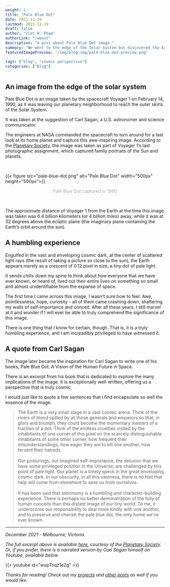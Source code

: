 ```yaml
---
weight: 1
title: "Pale Blue Dot"
date: 2021-12-19
lastmod: 2021-12-19
draft: false
author: "Viet H. Pham"
authorLink: "/about"
description: "A post about Pale Blue Dot image."
summary: "We went to the edge of the Solar System but discovered the Earth and our place in the universe instead."
featuredImagePreview: "/img/blog-img/pale-blue-dot-preview.png"

tags: ["blog", "cosmic perspective"]
categories: ["Blog"]
---
```


## An image from the edge of the solar system

Pale Blue Dot is an image taken by the spacecraft Voyager 1 on February 14, 1990, as it was leaving our planetary neighborhood to reach the outer skirts of the Solar System. 

It was taken at the suggestion of Carl Sagan, a U.S. astronomer and science communicator.

The engineers at NASA commanded the spacecraft to turn around for a last look at its home planet and capture this awe-inspiring image. According to the <a href="https://www.planetary.org" title="Planetary Society" target="_blank">Planetary Society</a>, the image was taken as part of Voyager 1’s last photographic assignment, which captured family portraits of the Sun and planets.

<br>

{{< figure src="pale-blue-dot.png" alt="Pale Blue Dot" width="500px" height="500px">}}
<p style="text-align: center; color: #A9A9A9"> Pale Blue Dot captured in 1990</p>

</br>

The approximate distance of Voyager 1 from the Earth at the time this image was taken was 6.4 billion kilometers (or 4 billion miles) away, while it was at 32 degrees above the ecliptic plane (the imaginary plane containing the Earth’s orbit around the sun).

## A humbling experience

Engulfed in the vast and enveloping cosmic dark, at the center of scattered light rays (the result of taking a picture so close to the sun), the Earth appears merely as a crescent of 0.12 pixel in size, a tiny dot of pale light.

It sends chills down my spine to think about how everyone that we have ever known, or heard of, lived out their entire lives on something so small and almost unidentifiable from the expanse of space.

The first time I came across this image, I wasn't sure how to feel. Awe, pointlessness, hope, curiosity - all of them came crashing down, shattering my walls of self-importance and conceit. After all these years, I still marvel at it and wonder if I will ever be able to truly comprehend the significance of this image.

There is one thing that I know for certain, though. That is, it is a truly humbling experience, and I am increadibly privileged to have witnessed it.

## A quote from Carl Sagan

The image later became the inspiration for Carl Sagan to write one of his books, Pale Blue Dot: A Vision of the Human Future in Space.

There is an excerpt from his book that is dedicated to explore the many implications of the image. It is exceptionally well-written, offering us a perspective that is truly cosmic.

I would just like to quote a few sentences that I find encapsulate so well the essence of the image.

> The Earth is a very small stage in a vast cosmic arena. Think of the rivers of blood spilled by all those generals and emperors so that, in glory and triumph, they could become the momentary masters of a fraction of a dot. Think of the endless cruelties visited by the inhabitants of one corner of this pixel on the scarcely distinguishable inhabitants of some other corner, how frequent their misunderstandings, how eager they are to kill one another, how fervent their hatreds.<br><br>
Our posturings, our imagined self-importance, the delusion that we have some privileged position in the Universe, are challenged by this point of pale light. Our planet is a lonely speck in the great enveloping cosmic dark. In our obscurity, in all this vastness, there is no hint that help will come from elsewhere to save us from ourselves.<br><br>
It has been said that astronomy is a humbling and character-building experience. There is perhaps no better demonstration of the folly of human conceits than this distant image of our tiny world. To me, it underscores our responsibility to deal more kindly with one another, and to preserve and cherish the pale blue dot, the only home we've ever known.

---

*December 2021 - Melbourne, Victoria.*

*The full excerpt above is available <a href="https://www.planetary.org/worlds/pale-blue-dot" title="Excerpt" target="_blank">here</a>, courtesy of the <a href="https://www.planetary.org" title="Planetary Society" target="_blank">Planetary Society</a>. Or, if you prefer, there is a narrated version by Carl Sagan himself on Youtube, available below.*

{{< youtube id="wupToqz1e2g" >}}

*Thanks for reading! Check out my <a href="/categories/project" title="projects" target="_blank">projects</a> and <a href="/categories/blog" title="other posts" target="_blank">other posts</a> as well if you would like.*